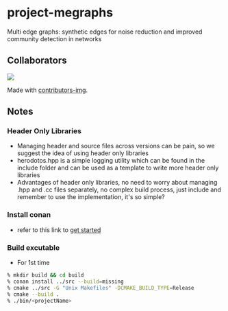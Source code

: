 # project-megraphs
Multi edge graphs: synthetic edges for noise reduction and improved community detection in networks

## Collaborators
<a href="https://github.com/appmonster007/project-megraphs/graphs/contributors">
  <img src="https://contrib.rocks/image?repo=appmonster007/project-megraphs" />
</a>

Made with [contributors-img](https://contrib.rocks).

## Notes

### Header Only Libraries
- Managing header and source files across versions can be pain, so we suggest the idea of using header only libraries
- herodotos.hpp is a simple logging utility which can be found in the include folder and can be used as a template to write more header only libraries
- Advantages of header only libraries, no need to worry about managing .hpp and .cc files separately, no complex build process, just include and remember to use the implementation, it's so simple?


### Install conan
- refer to this link to [get started](https://docs.conan.io/en/latest/getting_started.html)

### Build excutable

- For 1st time
```sh
% mkdir build && cd build
% conan install ../src --build=missing 
% cmake ../src -G "Unix Makefiles" -DCMAKE_BUILD_TYPE=Release
% cmake --build .
% ./bin/<projectName>
```
